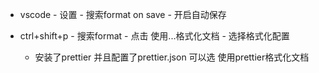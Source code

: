 - vscode - 设置 - 搜索format on save - 开启自动保存

- ctrl+shift+p - 搜索format - 点击 使用...格式化文档 - 选择格式化配置

  - 安装了prettier 并且配置了prettier.json 可以选 使用prettier格式化文档